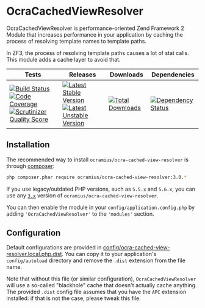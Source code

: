 # OcraCachedViewResolver

OcraCachedViewResolver is performance-oriented Zend Framework 2 Module that increases performance
in your application by caching the process of resolving template names to template paths.

In ZF3, the process of resolving template paths causes a lot of stat calls. This module adds
a cache layer to avoid that.

| Tests | Releases | Downloads | Dependencies |
| ----- | -------- | ------- | ------------- |
|[![Build Status](https://travis-ci.org/Ocramius/OcraCachedViewResolver.png?branch=master)](https://travis-ci.org/Ocramius/OcraCachedViewResolver) [![Code Coverage](https://scrutinizer-ci.com/g/Ocramius/OcraCachedViewResolver/badges/coverage.png?s=2e8b79821b59bfccea8e4fcdec087df12d13be96)](https://scrutinizer-ci.com/g/Ocramius/OcraCachedViewResolver/) [![Scrutinizer Quality Score](https://scrutinizer-ci.com/g/Ocramius/OcraCachedViewResolver/badges/quality-score.png?s=30f146bf14c64a11d4bc304c4e7786e4016786c0)](https://scrutinizer-ci.com/g/Ocramius/OcraCachedViewResolver/) | [![Latest Stable Version](https://poser.pugx.org/ocramius/ocra-cached-view-resolver/v/stable.png)](https://packagist.org/packages/ocramius/ocra-cached-view-resolver) [![Latest Unstable Version](https://poser.pugx.org/ocramius/ocra-cached-view-resolver/v/unstable.png)](https://packagist.org/packages/ocramius/ocra-cached-view-resolver) | [![Total Downloads](https://poser.pugx.org/ocramius/ocra-cached-view-resolver/downloads.png)](https://packagist.org/packages/ocramius/ocra-cached-view-resolver) | [![Dependency Status](https://www.versioneye.com/package/php--ocramius--ocra-cached-view-resolver/badge.png)](https://www.versioneye.com/package/php--ocramius--ocra-cached-view-resolver) |

## Installation

The recommended way to install `ocramius/ocra-cached-view-resolver` is through
[composer](http://getcomposer.org/):

```sh
php composer.phar require ocramius/ocra-cached-view-resolver:3.0.*
```

If you use legacy/outdated PHP versions, such as `5.5.x` and `5.6.x`, you can use any
[`3.x`](https://github.com/Ocramius/OcraCachedViewResolver/tree/3.0.0) version
of `ocramius/ocra-cached-view-resolver`.

You can then enable the module in your `config/application.config.php` by adding
`'OcraCachedViewResolver'` to the `'modules'` section.

## Configuration

Default configurations are provided in
[config/ocra-cached-view-resolver.local.php.dist](config/ocra-cached-view-resolver.local.php.dist).
You can copy it to your application's `config/autoload` directory and remove the `.dist` extension
from the file name.

Note that without this file (or similar configuration), `OcraCachedViewResolver` will use a so-called
"blackhole" cache that doesn't actually cache anything. The provided `.dist` config file assumes that
you have the `APC` extension installed: if that is not the case, please tweak this file.
